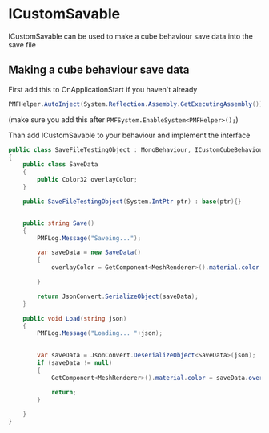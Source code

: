 # ICustomSavable
ICustomSavable can be used to make a cube behaviour save data into the save file

## Making a cube behaviour save data
First add this to OnApplicationStart if you haven't already
```cs
PMFHelper.AutoInject(System.Reflection.Assembly.GetExecutingAssembly());
```
(make sure you add this after ```PMFSystem.EnableSystem<PMFHelper>();```)

Than add ICustomSavable to your behaviour and implement the interface
```cs
public class SaveFileTestingObject : MonoBehaviour, ICustomCubeBehaviour, ICustomSavable
{
    public class SaveData
    {
        public Color32 overlayColor;
    }

    public SaveFileTestingObject(System.IntPtr ptr) : base(ptr){}


    public string Save()
    {
        PMFLog.Message("Saveing...");

        var saveData = new SaveData()
        {
            overlayColor = GetComponent<MeshRenderer>().material.color 

        }

        return JsonConvert.SerializeObject(saveData);
    }

    public void Load(string json)
    {
        PMFLog.Message("Loading... "+json);

        
        var saveData = JsonConvert.DeserializeObject<SaveData>(json);
        if (saveData != null)
        {
            GetComponent<MeshRenderer>().material.color = saveData.overlayColor;

            return;
        }

    }
}

```